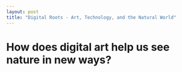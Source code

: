 ```yaml
---
layout: post
title: "Digital Roots - Art, Technology, and the Natural World"
---
```

# How does digital art help us see nature in new ways?
